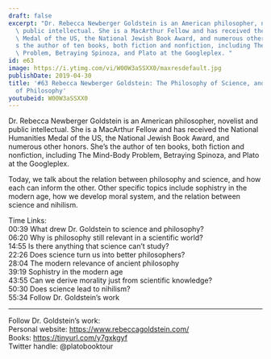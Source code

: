 ```yaml
---
draft: false
excerpt: "Dr. Rebecca Newberger Goldstein is an American philosopher, novelist and\
  \ public intellectual. She is a MacArthur Fellow and has received the National Humanities\
  \ Medal of the US, the National Jewish Book Award, and numerous other honors. She\u2019\
  s the author of ten books, both fiction and nonfiction, including The Mind-Body\
  \ Problem, Betraying Spinoza, and Plato at the Googleplex. "
id: e63
image: https://i.ytimg.com/vi/W00W3aSSXX0/maxresdefault.jpg
publishDate: 2019-04-30
title: '#63 Rebecca Newberger Goldstein: The Philosophy of Science, and The Science
  of Philosophy'
youtubeid: W00W3aSSXX0
---
```

Dr. Rebecca Newberger Goldstein is an American philosopher, novelist and public intellectual. She is a MacArthur Fellow and has received the National Humanities Medal of the US, the National Jewish Book Award, and numerous other honors. She’s the author of ten books, both fiction and nonfiction, including The Mind-Body Problem, Betraying Spinoza, and Plato at the Googleplex. 

Today, we talk about the relation between philosophy and science, and how each can inform the other. Other specific topics include sophistry in the modern age, how we develop moral system, and the relation between science and nihilism.

Time Links:  
00:39  What drew Dr. Goldstein to science and philosophy?  
06:20  Why is philosophy still relevant in a scientific world?      
14:55  Is there anything that science can’t study?    
22:26  Does science turn us into better philosophers?    
28:04  The modern relevance of ancient philosophy    
39:19  Sophistry in the modern age    
43:55  Can we derive morality just from scientific knowledge?      
50:30  Does science lead to nihilism?  
55:34  Follow Dr. Goldstein’s work

---

Follow Dr. Goldstein’s work:  
Personal website: https://www.rebeccagoldstein.com/  
Books: https://tinyurl.com/y7gxkgyf  
Twitter handle: @platobooktour
